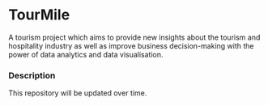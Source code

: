 # TourMile
A tourism project which aims to provide new insights about the tourism and hospitality industry as well as improve business decision-making with the power of data analytics and data visualisation.

### Description

This repository will be updated over time.
